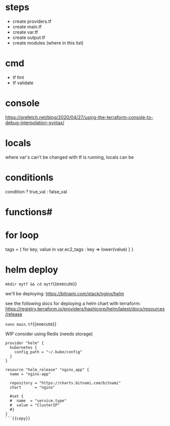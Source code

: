 # steps

- create providers.tf
- create main.tf
- create var.tf
- create output.tf
- create modules (where in this list)


# cmd

- tf fmt
- tf validate



# console

https://prefetch.net/blog/2020/04/27/using-the-terraform-console-to-debug-interpolation-syntax/

# locals

where var's can't be changed with tf is running, locals can be

# conditionls

condition ? true_val : false_val

# functions#

# for loop

  tags = {
    for key, value in var.ec2_tags :
    key => lower(value)
  }
}


# helm deploy

`mkdir mytf && cd mytf`{{execute}}

we'll be deploying: https://bitnami.com/stack/nginx/helm

see the following docs for deploying a helm chart with terraform: https://registry.terraform.io/providers/hashicorp/helm/latest/docs/resources/release

`nano main.tf`{{execute}}

WIP consider using Redis (needs storage)

```
provider "helm" {
  kubernetes {
    config_path = "~/.kube/config"
  }
}

resource "helm_release" "nginx_app" {
  name = "nginx-app"

  repository = "https://charts.bitnami.com/bitnami"
  chart      = "nginx"

  #set {
  #  name  = "service.type"
  #  value = "ClusterIP"
  #}
}
```{{copy}}


